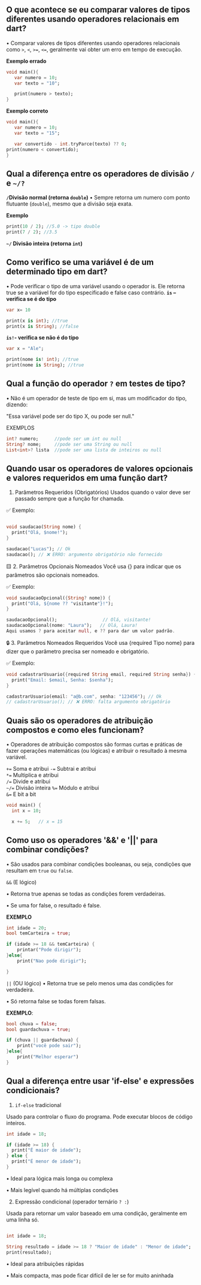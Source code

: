 ## O que acontece se eu comparar valores de tipos diferentes usando operadores relacionais em dart?

 • Comparar valores de tipos diferentes usando operadores relacionais como `>`, `<`, `>=`, `<=`, geralmente vai obter um erro em tempo de execução.

**Exemplo errado** 
 ```dart
 void main(){
    var numero = 10;
    var texto = "10";

    print(numero > texto);
 }
 ```

 **Exemplo correto**
 ```dart
 void main(){
    var numero = 10;
    var texto = "15";

    var convertido - int.tryParce(texto) ?? 0;
print(numero < convertido);
 }
```

## Qual a diferença entre os operadores de divisão `/` e `~/?`

**`/`Divisão normal (retorna `double`)**
 • Sempre retorna um numero com ponto flutuante (`double`), mesmo que a divisão seja exata.

 **Exemplo**
 ```dart
 print(10 / 2); //5.0 -> tipo double
 print(7 / 2); //3.5
```
**`~/` Divisão inteira (retorna `int`)**


## Como verifico se uma variável é de um determinado tipo em dart? 

 • Pode verificar o tipo de uma variável usando o operador is. Ele retorna true se a variável for do tipo especificado e false caso contrário.
**`is` – verifica se é do tipo**
 ```dart
 var x= 10
 
 print(x is int); //true
 print(x is String); //false
```

**`is!`- verifica se não é do tipo**
```dart
var x = "Ale";

print(nome is! int); //true
print(nome is String); //true
```
## Qual a função do operador `?` em testes de tipo? 

 • Não é um operador de teste de tipo em si, mas um modificador do tipo, dizendo:

"Essa variável pode ser do tipo X, ou pode ser null."

EXEMPLOS

```dart
int? numero;      //pode ser um int ou null
String? nome;     //pode ser uma String ou null
List<int>? lista  //pode ser uma lista de inteiros ou null
```

## Quando usar os operadores de valores opcionais e valores requeridos em uma função dart? 

1. Parâmetros Requeridos (Obrigatórios)
Usados quando o valor deve ser passado sempre que a função for chamada.

✅ Exemplo:
```dart

void saudacao(String nome) {
  print("Olá, $nome!");
}

saudacao("Lucas"); // Ok
saudacao(); // ❌ ERRO: argumento obrigatório não fornecido
```

🟨 2. Parâmetros Opcionais Nomeados
Você usa {} para indicar que os parâmetros são opcionais nomeados.

✅ Exemplo:

```dart
void saudacaoOpcional({String? nome}) {
  print("Olá, ${nome ?? "visitante"}!");
}

saudacaoOpcional();                 // Olá, visitante!
saudacaoOpcional(nome: "Laura");   // Olá, Laura!
Aqui usamos ? para aceitar null, e ?? para dar um valor padrão.
```

🔒 3. Parâmetros Nomeados Requeridos
Você usa {required Tipo nome} para dizer que o parâmetro precisa ser nomeado e obrigatório.

✅ Exemplo:
```dart
void cadastrarUsuario({required String email, required String senha}) {
  print("Email: $email, Senha: $senha");
}

cadastrarUsuario(email: "a@b.com", senha: "123456"); // Ok
// cadastrarUsuario(); // ❌ ERRO: falta argumento obrigatório
```
## Quais são os operadores de atribuição compostos e como eles funcionam?

• Operadores de atribuição compostos são formas curtas e práticas de fazer operações matemáticas (ou lógicas) e atribuir o resultado à mesma variável.

`+=`	Soma e atribui
`-=`	Subtrai e atribui	
`*=`	Multiplica e atribui	
`/=`	Divide e atribui	
`~/=`	Divisão inteira	
`%=`	Módulo e atribui	
`&=`	E bit a bit

```dart
void main() {
  int x = 10;

  x += 5;   // x = 15
  ```

## Como uso os operadores '&&' e '||' para combinar condições?

• São usados para combinar condições booleanas, ou seja, condições que resultam em `true` ou `false`.

`&&` (E lógico)

 • Retorna true apenas se todas as condições forem verdadeiras.
 
 • Se uma for false, o resultado é false.

**EXEMPLO**
```dart
int idade = 20;
bool temCarteira = true;

if (idade >= 18 && temCarteira) {
    printar("Pode dirigir");
}else{
    print("Nao pode dirigir");

}
```
`||` (OU lógico)
 • Retorna true se pelo menos uma das condições for verdadeira.

 • Só retorna false se todas forem falsas.

**EXEMPLO**:
```dart
bool chuva = false;
bool guardachuva = true;

if (chuva || guardachuva) {
    print("você pode sair");
}else{
    print("Melhor esperar")
}
```

## Qual a diferença entre usar 'if-else' e expressões condicionais? 

1. `if-else` tradicional

Usado para controlar o fluxo do programa. Pode executar blocos de código inteiros.

```dart
int idade = 18;

if (idade >= 18) {
  print("É maior de idade");
} else {
  print("É menor de idade");
}
```
 • Ideal para lógica mais longa ou complexa

 • Mais legível quando há múltiplas condições

2. Expressão condicional (operador ternário `? :`)

Usada para retornar um valor baseado em uma condição, geralmente em uma linha só. 

```dart

int idade = 18;

String resultado = idade >= 18 ? "Maior de idade" : "Menor de idade";
print(resultado);
```

 • Ideal para atribuições rápidas

 • Mais compacta, mas pode ficar difícil de ler se for muito aninhada




